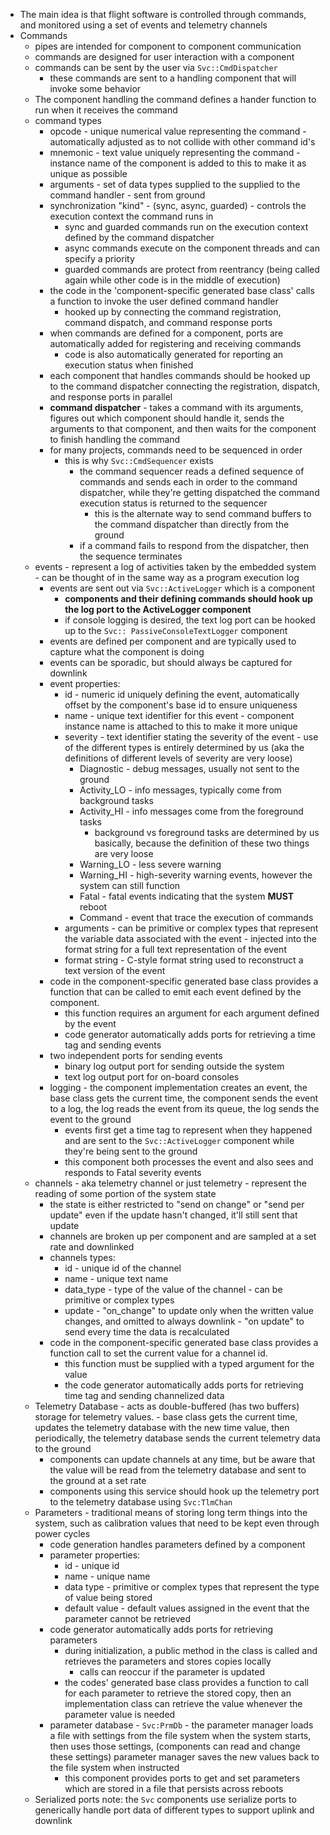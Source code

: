  - The main idea is that flight software is controlled through commands, and monitored using a set of events and telemetry channels
 - Commands
	 - pipes are intended for component to component communication
	 - commands are designed for user interaction with a component 
	 - commands can be sent by the user via `Svc::CmdDispatcher`
		 - these commands are sent to a handling component that will invoke some behavior
	 - The component handling the command defines a hander function to run when it receives the command
	 - command types
		 - opcode - unique numerical value representing the command - automatically adjusted as to not collide with other command id's
		 - mnemonic - text value uniquely representing the command - instance name of the component is added to this to make it as unique as possible 
		 - arguments - set of data types supplied to the supplied to the command handler - sent from ground
		 - synchronization "kind" - (sync, async, guarded) - controls the execution context the command runs in
			 - sync and guarded commands run on the execution context defined by the command dispatcher
			 - async commands execute on the component threads and can specify a priority 
			 - guarded commands are protect from reentrancy (being called again while other code is in the middle of execution)
		 - the code in the 'component-specific generated base class' calls a function to invoke the user defined command handler
			 - hooked up by connecting the command registration, command dispatch, and command response ports
		 - when commands are defined for a component, ports are automatically added for registering and receiving commands
			 - code is also automatically generated for reporting an execution status when finished
		 - each component that handles commands should be hooked up to the command dispatcher connecting the registration, dispatch, and response ports in parallel
		 - **command dispatcher** - takes a command with its arguments, figures out which component should handle it, sends the arguments to that component, and then waits for the component to finish handling the command
		 - for many projects, commands need to be sequenced in order
			 - this is why `Svc::CmdSequencer` exists
				 - the command sequencer reads a defined sequence of commands and sends each in order to the command dispatcher, while they're getting dispatched the command execution status is returned to the sequencer
					 - this is the alternate way to send command buffers to the command dispatcher than directly from the ground
				 - if a command fails to respond from the dispatcher, then the sequence terminates
	 - events - represent a log of activities taken by the embedded system - can be thought of in the same way as a program execution log
		 - events are sent out via `Svc::ActiveLogger` which is a component
			 - **components and their defining commands should hook up the log port to the ActiveLogger component**
			 - if console logging is desired, the text log port can be hooked up to the `Svc:: PassiveConsoleTextLogger` component
		 - events are defined per component and are typically used to capture what the component is doing
		 - events can be sporadic, but should always be captured for downlink
		 - event properties:
			 - id - numeric id uniquely defining the event, automatically offset by the component's base id to ensure uniqueness
			 - name - unique text identifier for this event - component instance name is attached to this to make it more unique
			 - severity - text identifier stating the severity of the event - use of the different types is entirely determined by us (aka the definitions of different levels of severity are very loose)
				 - Diagnostic - debug messages, usually not sent to the ground
				 - Activity_LO - info messages, typically come from background tasks
				 - Activity_HI - info messages come from the foreground tasks
					 - background vs foreground tasks are determined by us basically, because the definition of these two things are very loose
				 - Warning_LO - less severe warning
				 - Warning_HI - high-severity warning events, however the system can still function
				 - Fatal - fatal events indicating that the system **MUST** reboot
				 - Command - event that trace the execution of commands
			 - arguments - can be primitive or complex types that represent the variable data associated with the event - injected into the format string for a full text representation of the event
			 - format string - C-style format string used to reconstruct a text version of the event
		 - code in the component-specific generated base class provides a function that can be called to emit each event defined by the component. 
			 - this function requires an argument for each argument defined by the event
			 - code generator automatically adds ports for retrieving a time tag and sending events
		 - two independent ports for sending events
			 - binary log output port for sending outside the system
			 - text log output port for on-board consoles
		 - logging - the component implementation creates an event, the base class gets the current time, the component sends the event to a log, the log reads the event from its queue, the log sends the event to the ground
			 - events first get a time tag to represent when they happened and are sent to the `Svc::ActiveLogger` component while they're being sent to the ground
			 - this component both processes the event and also sees and responds to Fatal severity events
	 - channels - aka telemetry channel or just telemetry - represent the reading of some portion of the system state
		 - the state is either restricted to "send on change" or "send per update" even if the update hasn't changed, it'll still sent that update
		 - channels are broken up per component and are sampled at a set rate and downlinked 
		 - channels types:
			 - id - unique id of the channel
			 - name - unique text name
			 - data_type - type of the value of the channel - can be primitive or complex types
			 - update - "on_change" to update only when the written value changes, and omitted to always downlink - "on update" to send every time the data is recalculated
		 - code in the component-specific generated base class provides a function call to set the current value for a channel id. 
			 - this function must be supplied with a typed argument for the value 
			 - the code generator automatically adds ports for retrieving time tag and sending channelized data
	 - Telemetry Database - acts as double-buffered (has two buffers) storage for telemetry values.  - base class gets the current time, updates the telemetry database with the new time value, then periodically, the telemetry database sends the current telemetry data to the ground
		 - components can update channels at any time, but be aware that the value will be read from the telemetry database and sent to the ground at a set rate 
		 - components using this service should hook up the telemetry port to the telemetry database using `Svc:TlmChan`
	 - Parameters - traditional means of storing long term things into the system, such as calibration values that need to be kept even through power cycles
		 - code generation handles parameters defined by a component
		 - parameter properties:
			 - id - unique id
			 - name - unique name
			 - data type - primitive or complex types that represent the type of value being stored
			 - default value - default values assigned in the event that the parameter cannot be retrieved 
		 - code generator automatically adds ports for retrieving parameters 
			 - during initialization, a public method in the class is called and retrieves the parameters and stores copies locally
				 - calls can reoccur if the parameter is updated
			 - the codes' generated base class provides a function to call for each parameter to retrieve the stored copy, then an implementation class can retrieve the value whenever the parameter value is needed
		 - parameter database - `Svc:PrmDb` - the parameter manager loads a file with settings from the file system when the system starts, then uses those settings, (components can read and change these settings) parameter manager saves the new values back to the file system when instructed
			 - this component provides ports to get and set parameters which are stored in a file that persists across reboots
	 - Serialized ports note: the `Svc` components use serialize ports to generically handle port data of different types to support uplink and downlink